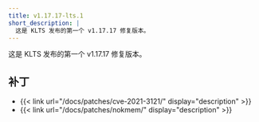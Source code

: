 ```yaml
---
title: v1.17.17-lts.1
short_description: |
  这是 KLTS 发布的第一个 v1.17.17 修复版本。
---
```


这是 KLTS 发布的第一个 v1.17.17 修复版本。

## 补丁

- {{< link url="/docs/patches/cve-2021-3121/" display="description" >}}
- {{< link url="/docs/patches/nokmem/" display="description" >}}
